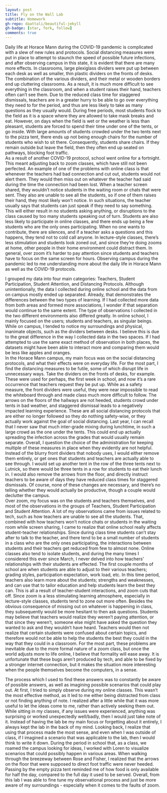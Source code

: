 ```yaml
---
layout: post
title: Fly on the Wall Lab
subtitle: Homework
gh-repo: daattali/beautiful-jekyll
gh-badge: [star, fork, follow]
comments: true
---
```


Daily life at Horace Mann during the COVID-19 pandemic is complicated with a slew of new rules and protocols.  Social distancing measures were put in place to attempt to staunch the speed of possible future infections, and after observing campus in this state, it is evident that there are many more effects.  In classrooms, large plexiglass dividers were put up between each desk as well as smaller, thin plastic dividers on the fronts of desks.  The combination of the various dividers, and their metal or wooden borders end up cluttering classrooms.  As a result, it is much more difficult to see everything in the classroom, and when a student raises their hand, teachers often can’t see them.  Due to the reduced class time for staggered dismissals, teachers are in a greater hurry to be able to go over everything they need to for the period, and thus are less likely to take as many questions as they usually would.  During free periods, most students flock to the field as it is a space where they are allowed to take mask breaks and eat.  However, on days when the field is wet or the weather is less than pleasant, students are forced to spend their time under one of the tents, or go inside.  With large amounts of students crowded under the two tents next to the pizza tent, there ends up not being enough chairs for the number of students who wish to sit there.  Consequently, students share chairs.  If they remain outside but leave the field, then they often end up seated on pathways, blocking foot traffic.  
As a result of another COVID-19 protocol, school went online for a fortnight.  This meant adjusting back to zoom classes, which have still not been perfected.  An example of one of the problems with online class is that whenever the teachers had bad connection and cut out, students would not alert them.  They would then miss out on whatever the teacher had said during the time the connection had been lost.  When a teacher screen shared, they wouldn’t notice students in the waiting room or chats that were sent.  They also are unable to see all the students, so if one of them raises their hand, they most likely won’t notice.  In such situations, the teacher usually says that students can just speak if they need to say something.  This will either result in no students asking anything, or disruptions to the class caused by too many students speaking out of turn.  Students are also less likely to participate in online classes, and there ends up being a few students who are the only ones participating.  When no one wants to contribute, there are silences, and if a teacher asks a questions and this happens, they tend not to cold call anyone.  In lecture-style classes, there’s less stimulation and students look zoned out, and since they’re doing zooms at home, other people in their home environment could distract them.  In general, over zoom it’s harder to pay attention since students and teachers have to focus on the same screen for hours.  Observing campus during the pandemic led to me understanding more about the daily life in Horace Mann as well as the COVID-19 protocols.  

I grouped my data into four main categories: Teachers, Student Participation, Student Attention, and Distancing Protocols.  Although unintentionally, the data I collected during online school and the data from on campus mostly ended up separated.  Already, that demonstrates the differences between the two types of learning.  If I had collected more data from both areas and formed more associations, I wonder if that separation would continue to the same extent.  The type of observations I collected in the two different environments also differed greatly.  In online school, I mainly focused on the users; students and teachers, as singular beings.  While on campus, I tended to notice my surroundings and physical, inanimate objects, such as the dividers between desks.  I believe this is due to the great difference in the way I collected data in the two spaces.  If I had attempted to use the same exact method of observation in both places, the datasets might have been able to interact more and comparing them would be less like apples and oranges.  
In the Horace Mann campus, my main focus was on the social distancing protocols, and what their effects were on everyday life.  For the most part, I find the distancing measures to be futile, some of which disrupt life in unnecessary ways.  Take the dividers on the fronts of desks, for example.  These were used for perhaps, the first week in school, and now it’s a rare occurrence that teachers request they be put up.  While as a safety measure, the front dividers were useful, they were near impossible to read the whiteboard through and made class much more difficult to follow.  The arrows on the floors of the hallways are not heeded, students crowd under tents in bad weather, and staggered dismissal leads to a negatively impacted learning experience.  These are all social distancing protocols that are either no longer followed so they do nothing safety-wise, or they actually work against the goal of social distancing.  Last year, I can recall that I never saw that much inter-grade mixing during lunchtime, in such a large crowd as the one under the tents.  This could end up actually spreading the infection across the grades that would usually remain separate.  Overall, I question the choice of the administration for keeping multiple of these measures in place when they evidently are not helpful.  Instead of the blurry front dividers that nobody uses, I would either remove them entirely, or get ones that students and teachers are actually able to see through.  I would set up another tent in the row of the three tents next to Lutnick, so there would be three tents in a row for students to eat their lunch in.  I would also remove the arrows from the floor, and directly instruct teachers to be aware of days they have reduced class times for staggered dismissals.  Of course, none of these changes are necessary, and there’s no telling whether they would actually be productive, though a couple would declutter the campus.  
Over zoom, my focus was on the students and teachers themselves, and most of the observations in the groups of Teachers, Student Participation and Student Attention.  A lot of my observations came from issues related to tech, such as how teachers are unable to see all the students.  That, combined with how teachers won’t notice chats or students in the waiting room while screen sharing, I came to realize that online school really affects student-teacher relationships.  Since during class time students can’t stay after to talk to the teacher, and there tend to be a small number of students in a class who are the only ones participating, the interactions between students and their teachers get reduced from few to almost none.  Online classes also tend to isolate students, and during the many times I considered this ever since March, I never delved into how teachers’ relationships with their students are effected.  The first couple months of school are when students are able to adjust to their various teachers; grading styles, participation expectation, work load, etc.  In this time period, teachers also learn more about the students; strengths and weaknesses, and can use that to tailor education and help students learn the best they can.  This is all a result of teacher-student interactions, and zoom cuts that off.  Since zoom is a less stimulating learning atmosphere, especially in lecture-style classes, students tend to zone out more often.  Besides the obvious consequence of missing out on whatever is happening in class, they subsequently would be more hesitant to then ask questions.  Students may believe that teachers would realize they weren’t paying attention, or that since they weren’t, someone else might have asked the question they wanted to ask and they wouldn’t have heard.  Teachers would then not realize that certain students were confused about certain topics, and therefore would not be able to help the students the best they could in the way that they could in a classroom.  For the most part, these problems are inevitable due to the more formal nature of a zoom class, but once the world adjusts more to life online, I believe that formality will ease away.  It is unfortunate that these bugs aren’t produced by tech, and able to be fixed by a stronger internet connection, but it makes the situation more interesting when the people themselves become the computers, in a sense.

The process which I used to find these answers was to constantly be aware of possible answers, as well as imagining possible scenarios that could play out.  At first, I tried to simply observe during my online classes.  This wasn’t the most effective method, as it led to me either being distracted from class or not finding anything of note.  I realized after a little while that it was more useful to let the ideas come to me, rather than actively seeking them out.  While sitting in my classes, if any issues were experienced, anything was surprising or worked unexpectedly well/badly, then I would just take note of it.  Instead of having the lab be my main focus or forgetting about it entirely, I always kept the lab in the back of my mind.  Looking back, I realize that using that process made the most sense, and even when I was outside of class, if I imagined a scenario that was applicable to the lab, then I would think to write it down.  During the period in school that, as a class, we roamed the campus looking for ideas, I worked with Loren to visualize scenarios that could possibly happen in various areas.  When walking through the breezeway between Rose and Fisher, I realized that the arrows on the floor that were supposed to direct foot traffic were never heeded.  Passing by the empty pizza tent reminded me of how food is only available for half the day, compared to the full day it used to be served.  Overall, from this lab I was able to fine tune my observational process and just be more aware of my surroundings - especially when it comes to the faults of zoom.

